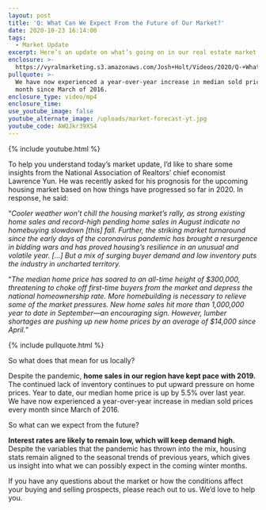 ```yaml
---
layout: post
title: 'Q: What Can We Expect From the Future of Our Market?'
date: 2020-10-23 16:14:00
tags:
  - Market Update
excerpt: Here’s an update on what’s going on in our real estate market.
enclosure: >-
  https://vyralmarketing.s3.amazonaws.com/Josh+Holt/Videos/2020/Q-+What+Can+We+Expect+From+the+Future+of+Our+Market_.mp4
pullquote: >-
  We have now experienced a year-over-year increase in median sold prices every
  month since March of 2016.
enclosure_type: video/mp4
enclosure_time:
use_youtube_image: false
youtube_alternate_image: /uploads/market-forecast-yt.jpg
youtube_code: AWQJkr39XS4
---
```


{% include youtube.html %}

To help you understand today’s market update, I’d like to share some insights from the National Association of Realtors’ chief economist Lawrence Yun. He was recently asked for his prognosis for the upcoming housing market based on how things have progressed so far in 2020. In response, he said:

“*Cooler weather won’t chill the housing market’s rally, as strong existing home sales and record-high pending home sales in August indicate no homebuying slowdown \[this\] fall. Further, the striking market turnaround since the early days of the coronavirus pandemic has brought a resurgence in bidding wars and has proved housing’s resilience in an unusual and volatile year. \[…\] But a mix of surging buyer demand and low inventory puts the industry in uncharted territory.*

“*The median home price has soared to an all-time height of $300,000, threatening to choke off first-time buyers from the market and depress the national homeownership rate. More homebuilding is necessary to relieve some of the market pressures. New home sales hit more than 1,000,000 year to date in September—an encouraging sign. However, lumber shortages are pushing up new home prices by an average of $14,000 since April.*”

{% include pullquote.html %}

So what does that mean for us locally?

Despite the pandemic, **home sales in our region have kept pace with 2019.** The continued lack of inventory continues to put upward pressure on home prices. Year to date, our median home price is up by 5.5% over last year. We have now experienced a year-over-year increase in median sold prices every month since March of 2016.

So what can we expect from the future?

**Interest rates are likely to remain low, which will keep demand high.** Despite the variables that the pandemic has thrown into the mix, housing stats remain aligned to the seasonal trends of previous years, which gives us insight into what we can possibly expect in the coming winter months.

If you have any questions about the market or how the conditions affect your buying and selling prospects, please reach out to us. We’d love to help you.